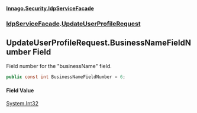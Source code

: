 #### [Innago\.Security\.IdpServiceFacade](../../index.md 'index')
### [IdpServiceFacade](../index.md 'IdpServiceFacade').[UpdateUserProfileRequest](index.md 'IdpServiceFacade\.UpdateUserProfileRequest')

## UpdateUserProfileRequest\.BusinessNameFieldNumber Field

Field number for the "businessName" field\.

```csharp
public const int BusinessNameFieldNumber = 6;
```

#### Field Value
[System\.Int32](https://learn.microsoft.com/en-us/dotnet/api/system.int32 'System\.Int32')